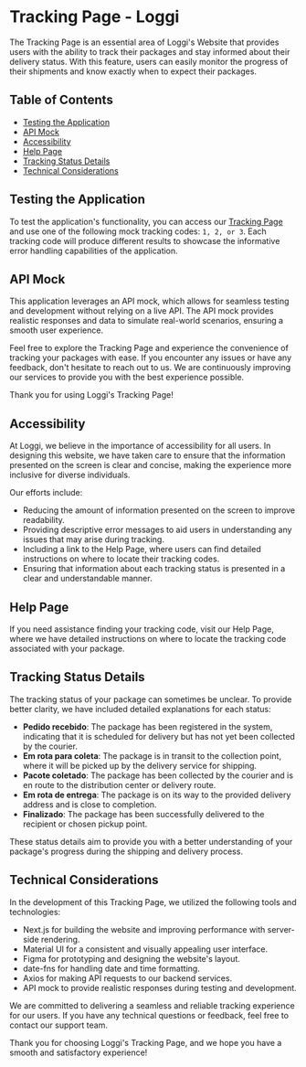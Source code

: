 # Tracking Page - Loggi

The Tracking Page is an essential area of Loggi's Website that provides users with the ability to track their packages and stay informed about their delivery status. With this feature, users can easily monitor the progress of their shipments and know exactly when to expect their packages.

## Table of Contents
- [Testing the Application](#testing-the-application)
- [API Mock](#api-mock)
- [Accessibility](#accessibility)
- [Help Page](#help-page)
- [Tracking Status Details](#tracking-status-details)
- [Technical Considerations](#technical-considerations)

## Testing the Application

To test the application's functionality, you can access our [Tracking Page](https://loggi-tracking.vercel.app/TrackingHelp) and use one of the following mock tracking codes: ```1, 2, or 3```. Each tracking code will produce different results to showcase the informative error handling capabilities of the application.

## API Mock

This application leverages an API mock, which allows for seamless testing and development without relying on a live API. The API mock provides realistic responses and data to simulate real-world scenarios, ensuring a smooth user experience.

Feel free to explore the Tracking Page and experience the convenience of tracking your packages with ease. If you encounter any issues or have any feedback, don't hesitate to reach out to us. We are continuously improving our services to provide you with the best experience possible.

Thank you for using Loggi's Tracking Page!

## Accessibility

At Loggi, we believe in the importance of accessibility for all users. In designing this website, we have taken care to ensure that the information presented on the screen is clear and concise, making the experience more inclusive for diverse individuals.

Our efforts include:
- Reducing the amount of information presented on the screen to improve readability.
- Providing descriptive error messages to aid users in understanding any issues that may arise during tracking.
- Including a link to the Help Page, where users can find detailed instructions on where to locate their tracking codes.
- Ensuring that information about each tracking status is presented in a clear and understandable manner.

## Help Page

If you need assistance finding your tracking code, visit our Help Page, where we have detailed instructions on where to locate the tracking code associated with your package.

## Tracking Status Details

The tracking status of your package can sometimes be unclear. To provide better clarity, we have included detailed explanations for each status:

- **Pedido recebido**: The package has been registered in the system, indicating that it is scheduled for delivery but has not yet been collected by the courier.
- **Em rota para coleta**: The package is in transit to the collection point, where it will be picked up by the delivery service for shipping.
- **Pacote coletado**: The package has been collected by the courier and is en route to the distribution center or delivery route.
- **Em rota de entrega**: The package is on its way to the provided delivery address and is close to completion.
- **Finalizado**: The package has been successfully delivered to the recipient or chosen pickup point.

These status details aim to provide you with a better understanding of your package's progress during the shipping and delivery process.

## Technical Considerations

In the development of this Tracking Page, we utilized the following tools and technologies:
- Next.js for building the website and improving performance with server-side rendering.
- Material UI for a consistent and visually appealing user interface.
- Figma for prototyping and designing the website's layout.
- date-fns for handling date and time formatting.
- Axios for making API requests to our backend services.
- API mock to provide realistic responses during testing and development.

We are committed to delivering a seamless and reliable tracking experience for our users. If you have any technical questions or feedback, feel free to contact our support team.

Thank you for choosing Loggi's Tracking Page, and we hope you have a smooth and satisfactory experience!
